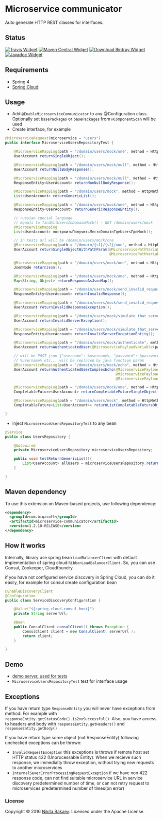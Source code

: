 # Microservice communicator

Auto generate HTTP REST classes for interfaces.

## Status
[![Travis Widget]][Travis] [![Maven Central Widget]][Maven Central]  [![Download Bintray Widget]][Download Bintray] [![Javadoc Widget]][Javadoc]

[Travis]: https://travis-ci.org/biqasoft/microservice-communicator
[Travis Widget]: https://travis-ci.org/biqasoft/microservice-communicator.svg?branch=master
[Maven Central]: https://mvnrepository.com/artifact/com.biqasoft/microservice-communicator
[Maven Central Widget]: https://img.shields.io/maven-central/v/com.biqasoft/microservice-communicator.svg
[Download Bintray]: https://bintray.com/biqasoft/maven/microservice-communicator/_latestVersion
[Download Bintray Widget]: https://api.bintray.com/packages/biqasoft/maven/microservice-communicator/images/download.svg
[Javadoc]: http://www.javadoc.io/doc/com.biqasoft/microservice-communicator
[Javadoc Widget]: https://javadoc-emblem.rhcloud.com/doc/com.biqasoft/microservice-communicator/badge.svg


## Requirements
 - Spring 4
 - [Spring Cloud](http://projects.spring.io/spring-cloud/)

## Usage
 - Add `@EnableMicroserviceCommunicator` to any @Configuration class. Optionally set `basePackages` or `basePackages` from `@ComponentScan` will be used
 - Create interface, for example
 
```java
@MicroserviceRequest(microservice = "users")
public interface MicroserviceUsersRepositoryTest {

    @MicroserviceMapping(path = "/domain/users/mock/one", method = HttpMethod.GET)
    UserAccount returnSingleObject();

    @MicroserviceMapping(path = "/domain/users/mock/null", method = HttpMethod.GET)
    UserAccount returnNullBodyResponse();

    @MicroserviceMapping(path = "/domain/users/mock/null", method = HttpMethod.GET)
    ResponseEntity<UserAccount> returnNonNullBodyResponse();

    @MicroserviceMapping(path = "/domain/users/mock", method = HttpMethod.GET)
    List<UserAccount> returnGenericList();

    @MicroserviceMapping(path = "/domain/users/mock/one", method = HttpMethod.GET)
    ResponseEntity<UserAccount> returnGenericResponseEntity();

    // russian special language
    // equals to findAllUsersInDomainMock() - GET /domain/users/mock
    @MicroserviceMapping
    List<UserAccount> построитьПолучитьМестоDomainГдеUsersГдеMock();

    // in tests url will be /domain/users/mock/one
    @MicroserviceMapping(path = "/domain/{s1}/{s2}/one", method = HttpMethod.GET)
    UserAccount returnSingleObjectWithPathParam(@MicroservicePathVariable(param = "s1") String s,
                                                @MicroservicePathVariable(param = "s2") String s2);

    @MicroserviceMapping(path = "/domain/users/mock/one", method = HttpMethod.GET)
    JsonNode returnJson();

    @MicroserviceMapping(path = "/domain/users/mock/one", method = HttpMethod.GET, convertResponseToMap = true)
    Map<String, Object> returnResponseAsJsonMap();

    @MicroserviceMapping(path = "/domain/users/mock/send_invalid_request", method = HttpMethod.GET)
    ResponseEntity<UserAccount> returnInvalidResponse();

    @MicroserviceMapping(path = "/domain/users/mock/send_invalid_request", method = HttpMethod.GET)
    UserAccount returnInvalidResponseException();

    @MicroserviceMapping(path = "/domain/users/mock/simulate_that_server_is_busy_and_can_not_process_current_request", method = HttpMethod.GET)
    UserAccount returnInvalidServerException();

    @MicroserviceMapping(path = "/domain/users/mock/simulate_that_server_is_busy_and_can_not_process_current_request", method = HttpMethod.GET)
    ResponseEntity<UserAccount> returnInvalidServerExceptionEntity();

    @MicroserviceMapping(path = "/domain/users/mock/authenticate", method = HttpMethod.POST, mergePayloadToObject = true)
    UserAccount returnAuthenticatedUser(@MicroservicePayloadVariable(path = "username") String username, @MicroservicePayloadVariable(path = "password") String password);

    // will be POST json {"username": %username%, "password": %password%, address : { "country": %addressCountry% } }
    // %username% etc... will be replaced by java function param
    @MicroserviceMapping(path = "/domain/users/mock/echo", method = HttpMethod.POST, mergePayloadToObject = true)
    UserAccount returnAuthenticatedUserComplexEcho(@MicroservicePayloadVariable(path = "username") String username,
                                                   @MicroservicePayloadVariable(path = "password") String password,
                                                   @MicroservicePayloadVariable(path = "address.country") String addressCountry);

    @MicroserviceMapping(path = "/domain/users/mock/one", method = HttpMethod.GET)
    CompletableFuture<UserAccount> returnCompletableFutureSingleObject();

    @MicroserviceMapping(path = "/domain/users/mock", method = HttpMethod.GET)
    CompletableFuture<List<UserAccount>> returnListCompletableFutureObjects();

}
```

 - Inject `MicroserviceUsersRepositoryTest` to any bean
```java
@Service
public class UsersRepository {

    @Autowired
    private MicroserviceUsersRepository microserviceUsersRepository;

    public void testReturnGenericList(){
        List<UserAccount> allUsers = microserviceUsersRepository.returnGenericList();
    }

}
```

## Maven dependency

To use this extension on Maven-based projects, use following dependency:

```xml
<dependency>
  <groupId>com.biqasoft</groupId>
  <artifactId>microservice-communicator</artifactId>
  <version>1.2.10-RELEASE</version>
</dependency>
```
 
## How it works

Internally, library use spring bean `LoadBalancerClient` with default implementation of spring cloud `RibbonLoadBalancerClient`. So, you can use Consul, Zookeeper, Cloudfoundry.
 
if you have not configured service discovery in Spring Cloud, you can do it easily, for example for consul create configuration bean 

```java
@EnableDiscoveryClient
@Configuration
public class ServiceDiscoveryConfiguration {

    @Value("${spring.cloud.consul.host}")
    private String serverUrl;

    @Bean
    public ConsulClient consulClient() throws Exception {
        ConsulClient client = new ConsulClient( serverUrl );
        return client;
    }

}
```

## Demo
 - [demo server, used for tests](https://github.com/biqasoft/microservice-communicator-demo-server)
 - `MicroserviceUsersRepositoryTest` test for interface usage

## Exceptions
If you have return type `ResponseEntity` you will never have exceptions from method. For example with `responseEntity.getStatusCode().is2xxSuccessful()`.
Also, you have access to headers and body with `responseEntity.getHeaders()` and `responseEntity.getBody()`

If you have return type some object (not ResponseEntity) following unchecked exceptions can be thrown:

 - `InvalidRequestException` this exceptions is throws if remote host set HTTP status 422 (Unprocessable Entity).
When we recieve such response, we immedialty throw exception, without trying new requests to another microservices
 - `InternalSeverErrorProcessingRequestException` if we have non 422 response code, can not find suitable microservice URL in service discovery predetermined number of time,
or can not retry request to microservices predetermined number of times(on error)

### License
Copyright © 2016 [Nikita Bakaev](http://nbakaev.ru). Licensed under the Apache License.
